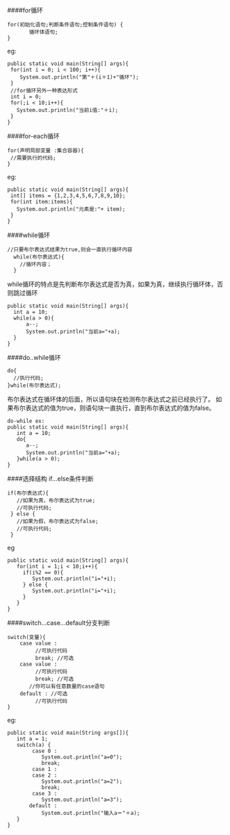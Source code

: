 ####for循环
```
for(初始化语句;判断条件语句;控制条件语句) {
       循环体语句;
}
```
eg:
```
public static void main(String[] args){
 for(int i = 0; i < 100; i++){
    System.out.println("第"＋(i＋1)+"循环");
 }
 //for循环另外一种表达形式
 int i = 0;
 for(;i < 10;i++){
   System.out.println("当前i值:"＋i);
 }
}
```
####for-each循环
```
for(声明局部变量 :集合容器){
 //需要执行的代码;
}
```
 eg:
```
public static void main(String[] args){
 int[] items = {1,2,3,4,5,6,7,8,9,10};
 for(int item:items){
   System.out.println("元素是:"+ item);
 }
}
```
####while循环
```
//只要布尔表达式结果为true,则会一直执行循环内容
  while(布尔表达式){
    //循环内容；
  }
```
while循环的特点是先判断布尔表达式是否为真，如果为真，继续执行循环体，否则跳过循环
```
public static void main(String[] args){
  int a = 10;
  while(a > 0){
      a--;
      System.out.println("当前a="+a);
  }
}
```
####do..while循环
```
do{
  //执行代码;
}while(布尔表达式);
```
布尔表达式在循环体的后面，所以语句块在检测布尔表达式之前已经执行了。 如果布尔表达式的值为true，则语句块一直执行，直到布尔表达式的值为false。
```
do-while ex:
public static void main(String[] args){
   int a = 10;
   do{
      a--;
      System.out.println("当前a="+a);
   }while(a > 0);
}
```
####选择结构
if...else条件判断
```
if(布尔表达式){
   //如果为真，布尔表达式为true;
   //可执行代码;
 } else {
   //如果为假，布尔表达式为false;
   //可执行代码;
 }
```
eg
```
public static void main(String[] args){
   for(int i = 1;i < 10;i++){
     if(i%2 == 0){
        System.out.println("i="+i);
     } else {
        System.out.println("i="+i);
     }
   }
}
```
####switch...case...default分支判断
```
switch(变量){ 
    case value : 
         //可执行代码 
         break; //可选 
    case value : 
         //可执行代码 
         break; //可选 
       //你可以有任意数量的case语句 
    default : //可选 
         //可执行代码 
}
```
eg:
```
public static void main(String args[]){ 
   int a = 1; 
   switch(a) {
        case 0 : 
           System.out.println("a=0"); 
           break; 
        case 1 : 
        case 2 :
           System.out.println("a=2"); 
           break; 
        case 3 :
           System.out.println("a=3"); 
       default : 
           System.out.println("输入a＝"＋a); 
   } 
}
```
